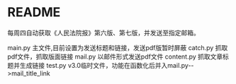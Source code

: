 # README

每周四自动获取《人民法院报》第六版、第七版，并发送至指定邮箱。

main.py 主文件,目前设置为发送标题和链接，发送pdf版暂时屏蔽
catch.py 抓取pdf文件，抓取版面链接
mail.py 以邮件形式发送pdf文件
content.py 抓取文章标题并生成链接
test.py v3.0临时文件，功能在函数化后并入mail.py-->mail_title_link
